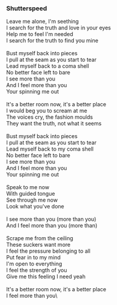 ### Shutterspeed

Leave me alone, I'm seething\
I search for the truth and love in your eyes\
Help me to feel I'm needed\
I search for the truth to find you mine\
\
Bust myself back into pieces\
I pull at the seam as you start to tear\
Lead myself back to a coma shell\
No better face left to bare\
I see more than you\
And I feel more than you\
Your spinning me out\
\
It's a better room now, it's a better place\
I would beg you to scream at me\
The voices cry, the fashion moulds\
They want the truth, not what it seems\
\
Bust myself back into pieces\
I pull at the seam as you start to tear\
Lead myself back to my coma shell\
No better face left to bare\
I see more than you\
And I feel more than you\
Your spinning me out\
\
Speak to me now\
With guided tongue\
See through me now\
Look what you've done\
\
I see more than you (more than you)\
And I feel more than you (more than)\
\
Scrape me from the ceiling\
These suckers want more\
I feel the pressure belonging to all\
Put fear in to my mind\
I'm open to everything\
I feel the strength of you\
Give me this feeling I need yeah\
\
It's a better room now, it's a better place\
I feel more than you\
